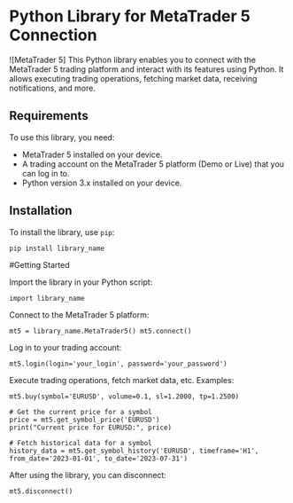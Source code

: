 # Python Library for MetaTrader 5 Connection

![MetaTrader 5]
This Python library enables you to connect with the MetaTrader 5 trading platform and interact with its features using Python. It allows executing trading operations, fetching market data, receiving notifications, and more.

## Requirements

To use this library, you need:

- MetaTrader 5 installed on your device.
- A trading account on the MetaTrader 5 platform (Demo or Live) that you can log in to.
- Python version 3.x installed on your device.

## Installation

To install the library, use `pip`:

```bash
pip install library_name
```
#Getting Started

Import the library in your Python script:

``import library_name
``

Connect to the MetaTrader 5 platform:

``mt5 = library_name.MetaTrader5()
mt5.connect()
``

Log in to your trading account:

``mt5.login(login='your_login', password='your_password')
``

Execute trading operations, fetch market data, etc. Examples:

```# Execute a buy order
mt5.buy(symbol='EURUSD', volume=0.1, sl=1.2000, tp=1.2500)

# Get the current price for a symbol
price = mt5.get_symbol_price('EURUSD')
print("Current price for EURUSD:", price)

# Fetch historical data for a symbol
history_data = mt5.get_symbol_history('EURUSD', timeframe='H1', from_date='2023-01-01', to_date='2023-07-31')
```

After using the library, you can disconnect:

```
mt5.disconnect()
```